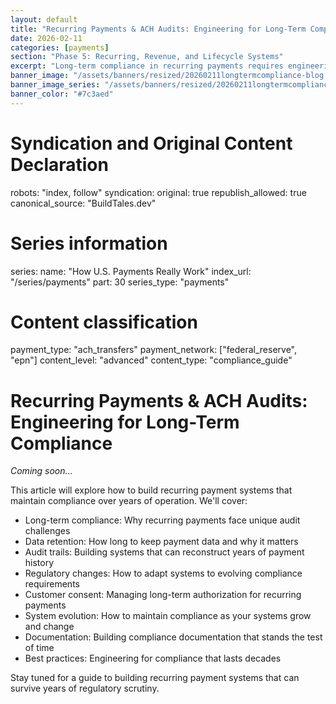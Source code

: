 ```yaml
---
layout: default
title: "Recurring Payments & ACH Audits: Engineering for Long-Term Compliance"
date: 2026-02-11
categories: [payments]
section: "Phase 5: Recurring, Revenue, and Lifecycle Systems"
excerpt: "Long-term compliance in recurring payments requires engineering systems that can withstand years of regulatory scrutiny and audits."
banner_image: "/assets/banners/resized/20260211longtermcompliance-blog.jpg"
banner_image_series: "/assets/banners/resized/20260211longtermcompliance-series.jpg"
banner_color: "#7c3aed"
---
```


# Syndication and Original Content Declaration
robots: "index, follow"
syndication:
  original: true
  republish_allowed: true
  canonical_source: "BuildTales.dev"

# Series information
series:
  name: "How U.S. Payments Really Work"
  index_url: "/series/payments"
  part: 30
  series_type: "payments"

# Content classification
payment_type: "ach_transfers"
payment_network: ["federal_reserve", "epn"]
content_level: "advanced"
content_type: "compliance_guide"

# Recurring Payments & ACH Audits: Engineering for Long-Term Compliance

*Coming soon...*

This article will explore how to build recurring payment systems that maintain compliance over years of operation. We'll cover:

- Long-term compliance: Why recurring payments face unique audit challenges
- Data retention: How long to keep payment data and why it matters
- Audit trails: Building systems that can reconstruct years of payment history
- Regulatory changes: How to adapt systems to evolving compliance requirements
- Customer consent: Managing long-term authorization for recurring payments
- System evolution: How to maintain compliance as your systems grow and change
- Documentation: Building compliance documentation that stands the test of time
- Best practices: Engineering for compliance that lasts decades

Stay tuned for a guide to building recurring payment systems that can survive years of regulatory scrutiny.

